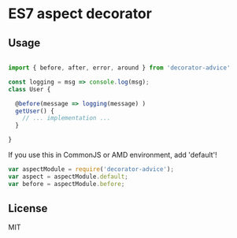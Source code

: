 # ES7 aspect decorator

## Usage

```js

import { before, after, error, around } from 'decorator-advice'

const logging = msg => console.log(msg);
class User {

  @before(message => logging(message) )
  getUser() {
    // ... implementation ...
  }

}

```

If you use this in CommonJS or AMD environment, add 'default'!

```js
var aspectModule = require('decorator-advice');
var aspect = aspectModule.default;
var before = aspectModule.before;
```

## License
MIT